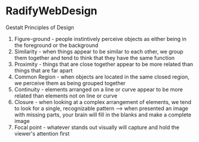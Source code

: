 # RadifyWebDesign

Gestalt Principles of Design 
1. Figure-ground - people instintively perceive objects as either being in the foreground or the background 
2. Similarity - when things appear to be similar to each other, we group them together and tend to think that they have the same function 
3. Proximity - things that are close together appear to be more related than things that are far apart 
4. Common Region - when objects are located in the same closed region, we perceive them as being grouped together 
5. Continuity - elements arranged on a line or curve appear to be more related than elements not on line or curve
6. Closure - when looking at a complex arrangement of elements, we tend to look for a single, recognizable pattern --> when presented an image with missing parts, your brain will fill in the blanks and make a complete image
7. Focal point - whatever stands out visually will capture and hold the viewer's attention first 

